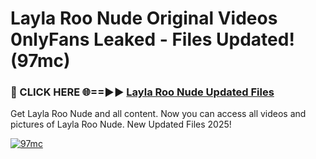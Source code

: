 # Layla Roo Nude Original Videos 0nlyFans Leaked - Files Updated! (97mc)

<h3>🔴 CLICK HERE 🌐==►► <a href="https://tinyurl.com/4mcuefdz" rel="nofollow">Layla Roo Nude Updated Files</a></h3>

Get Layla Roo Nude and all content. Now you can access all videos and pictures of Layla Roo Nude. New Updated Files 2025!

[![97mc](https://i.imgur.com/StAQSOY.gif)](https://tinyurl.com/4mcuefdz)
